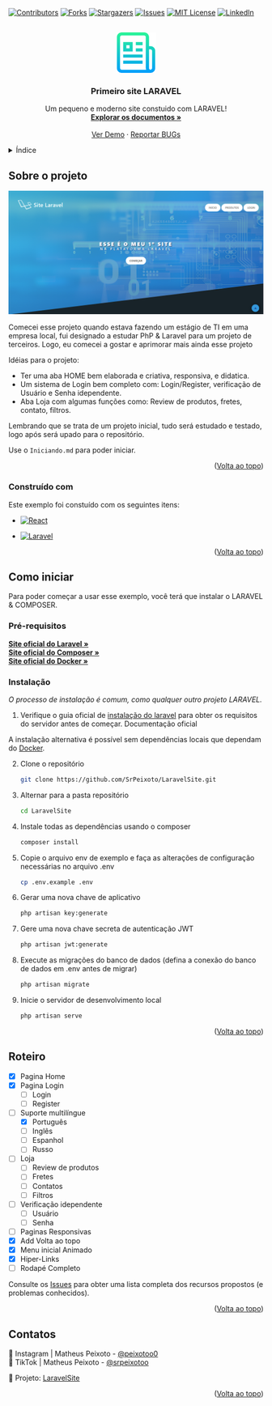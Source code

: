 <a name="readme-top"></a>

[![Contributors][contributors-shield]][contributors-url]
[![Forks][forks-shield]][forks-url]
[![Stargazers][stars-shield]][stars-url]
[![Issues][issues-shield]][issues-url]
[![MIT License][license-shield]][license-url]
[![LinkedIn][linkedin-shield]][linkedin-url]



<!-- LOGO -->
<br />
<div align="center">
  <a href="https://github.com/SrPeixoto/LaravelSite">
    <img src="images/logo.png" alt="Logo" width="80" height="80">
  </a>

  <h3 align="center">Primeiro site LARAVEL</h3>

  <p align="center">
    Um pequeno e moderno site constuido com LARAVEL!
    <br />
    <a href="https://github.com/SrPeixoto/LaravelSite"><strong>Explorar os documentos »</strong></a>
    <br />
    <br />
    <a href="https://github.com/SrPeixoto/LaravelSite">Ver Demo</a>
    ·
    <a href="https://github.com/SrPeixoto/LaravelSite/issues">Reportar BUGs</a>
    <!-- · -->
    <!-- <a href="https://github.com/SrPeixoto/LaravelSite/issues">Request Feature</a> -->
  </p>
</div>



<!-- ÍNDICE -->
<details>
  <summary>Índice</summary>
  <ol>
    <li>
      <a href="#about-the-project">Sobre o projeto</a>
      <ul>
        <li><a href="#built-with">Construído com</a></li>
      </ul>
    </li>
    <li>
      <a href="#getting-started">Como iniciar</a>
      <ul>
        <li><a href="#prerequisites">Pré-requisitos</a></li>
        <li><a href="#installation">Instalação</a></li>
      </ul>
    </li>
    <li><a href="#usage">Uso</a></li>
    <li><a href="#roadmap">Roteiro</a></li>
    <li><a href="#contributing">Contribuindo</a></li>
    <li><a href="#license">Licença</a></li>
    <li><a href="#contact">Contato</a></li>
    <li><a href="#acknowledgments">Agradecimentos</a></li>
  </ol>
</details>



<!-- Sobre o projeto -->
## Sobre o projeto

[![Product Name Screen Shot][product-screenshot]](https://example.com)

Comecei esse projeto quando estava fazendo um estágio de TI em uma empresa local, fui designado a estudar PhP & Laravel para um projeto de terceiros. Logo, eu comecei a gostar e aprimorar mais ainda esse projeto

Idéias para o projeto:
* Ter uma aba HOME bem elaborada e criativa, responsiva, e didatica.
* Um sistema de Login bem completo com: Login/Register, verificação de Usuário e Senha idependente.
* Aba Loja com algumas funções como: Review de produtos, fretes, contato, filtros.

Lembrando que se trata de um projeto inicial, tudo será estudado e testado, logo após será upado para o repositório.

Use o `Iniciando.md` para poder iniciar.

<p align="right">(<a href="#readme-top">Volta ao topo</a>)</p>



### Construído com

Este exemplo foi constuído com os seguintes itens:

<!-- * [![Next][Next.js]][Next-url] -->
* [![React][React.js]][React-url]
<!-- * [![Vue][Vue.js]][Vue-url]
* [![Angular][Angular.io]][Angular-url]
* [![Svelte][Svelte.dev]][Svelte-url] -->
* [![Laravel][Laravel.com]][Laravel-url]
<!-- * [![Bootstrap][Bootstrap.com]][Bootstrap-url]
* [![JQuery][JQuery.com]][JQuery-url]-->

<p align="right">(<a href="#readme-top">Volta ao topo</a>)</p>



<!-- Como iniciar -->
## Como iniciar

Para poder começar a usar esse exemplo, você terá que instalar o LARAVEL & COMPOSER.

### Pré-requisitos

  <a href="https://laravel.com"><strong>Site oficial do Laravel »</strong></a>
  <br />
  <a href="https://getcomposer.org"><strong>Site oficial do Composer »</strong></a>
  <br />
  <a href="https://www.docker.com/"><strong>Site oficial do Docker »</strong></a>

### Instalação

_O processo de instalação é comum, como qualquer outro projeto LARAVEL._

1. Verifique o guia oficial de <a href="#prerequisites">instalação do laravel</a> para obter os requisitos do servidor antes de começar. Documentação oficial

A instalação alternativa é possível sem dependências locais que dependam do <a href="#prerequisites">Docker</a>.

2. Clone o repositório
   ```sh
   git clone https://github.com/SrPeixoto/LaravelSite.git
   ```
3. Alternar para a pasta repositório
   ```sh
   cd LaravelSite
   ```
4. Instale todas as dependências usando o composer
   ```sh
   composer install
   ```
5. Copie o arquivo env de exemplo e faça as alterações de configuração necessárias no arquivo .env
   ```sh
   cp .env.example .env
   ```
6. Gerar uma nova chave de aplicativo
   ```sh
   php artisan key:generate
   ```
7. Gere uma nova chave secreta de autenticação JWT
   ```sh
   php artisan jwt:generate
   ```
8. Execute as migrações do banco de dados (defina a conexão do banco de dados em .env antes de migrar)
   ```sh
   php artisan migrate
   ```
9. Inicie o servidor de desenvolvimento local
   ```sh
   php artisan serve
   ```

<p align="right">(<a href="#readme-top">Volta ao topo</a>)</p>



<!-- Roteiro -->
## Roteiro

- [x] Pagina Home
- [x] Pagina Login
    - [ ] Login
    - [ ] Register
- [ ] Suporte multilíngue
    - [x] Português
    - [ ] Inglês
    - [ ] Espanhol
    - [ ] Russo
- [ ] Loja
    - [ ] Review de produtos
    - [ ] Fretes
    - [ ] Contatos
    - [ ] Filtros    
- [ ] Verificação idependente
    - [ ] Usuário
    - [ ] Senha  
- [ ] Paginas Responsivas
- [x] Add Volta ao topo
- [x] Menu inicial Animado
- [x] Hiper-Links
- [ ] Rodapé Completo

Consulte os [Issues](https://github.com/SrPeixoto/LaravelSite/issues) para obter uma lista completa dos recursos propostos (e problemas conhecidos).

<p align="right">(<a href="#readme-top">Volta ao topo</a>)</p>


<!-- LICENSE -->
<!-- ## License

 `LICENSE.txt` 

<p align="right">(<a href="#readme-top">Volta ao topo</a>)</p> -->



<!-- CONTACT -->
## Contatos

📸 Instagram | Matheus Peixoto - [@peixotoo0](https://www.instagram.com/peixotoo0/)
<br>
🎥 TikTok | Matheus Peixoto - [@srpeixotoo](https://www.tiktok.com/@srpeixotoo)

📂 Projeto: [LaravelSite](https://github.com/SrPeixoto/LaravelSite)

<p align="right">(<a href="#readme-top">Volta ao topo</a>)</p>



<!-- MARKDOWN LINKS & IMAGES -->
<!-- https://www.markdownguide.org/basic-syntax/#reference-style-links -->
[contributors-shield]: https://img.shields.io/github/contributors/SrPeixoto/LaravelSite.svg?style=for-the-badge
[contributors-url]: https://github.com/SrPeixoto/LaravelSite/graphs/contributors
[forks-shield]: https://img.shields.io/github/forks/SrPeixoto/LaravelSite.svg?style=for-the-badge
[forks-url]: https://github.com/SrPeixoto/LaravelSite/network/members
[stars-shield]: https://img.shields.io/github/stars/SrPeixoto/LaravelSite.svg?style=for-the-badge
[stars-url]: https://github.com/SrPeixoto/LaravelSite/stargazers
[issues-shield]: https://img.shields.io/github/issues/SrPeixoto/LaravelSite.svg?style=for-the-badge
[issues-url]: https://github.com/SrPeixoto/LaravelSite/issues
[license-shield]: https://img.shields.io/github/license/SrPeixoto/LaravelSite.svg?style=for-the-badge
[license-url]: https://github.com/SrPeixoto/LaravelSite/blob/master/LICENSE.txt
[linkedin-shield]: https://img.shields.io/badge/-LinkedIn-black.svg?style=for-the-badge&logo=linkedin&colorB=555
[linkedin-url]: https://linkedin.com/in/othneildrew
[product-screenshot]: images/1.png
[Next.js]: https://img.shields.io/badge/next.js-000000?style=for-the-badge&logo=nextdotjs&logoColor=white
[Next-url]: https://nextjs.org/
[React.js]: https://img.shields.io/badge/React-20232A?style=for-the-badge&logo=react&logoColor=61DAFB
[React-url]: https://reactjs.org/
[Vue.js]: https://img.shields.io/badge/Vue.js-35495E?style=for-the-badge&logo=vuedotjs&logoColor=4FC08D
[Vue-url]: https://vuejs.org/
[Angular.io]: https://img.shields.io/badge/Angular-DD0031?style=for-the-badge&logo=angular&logoColor=white
[Angular-url]: https://angular.io/
[Svelte.dev]: https://img.shields.io/badge/Svelte-4A4A55?style=for-the-badge&logo=svelte&logoColor=FF3E00
[Svelte-url]: https://svelte.dev/
[Laravel.com]: https://img.shields.io/badge/Laravel-FF2D20?style=for-the-badge&logo=laravel&logoColor=white
[Laravel-url]: https://laravel.com
[Bootstrap.com]: https://img.shields.io/badge/Bootstrap-563D7C?style=for-the-badge&logo=bootstrap&logoColor=white
[Bootstrap-url]: https://getbootstrap.com
[JQuery.com]: https://img.shields.io/badge/jQuery-0769AD?style=for-the-badge&logo=jquery&logoColor=white
[JQuery-url]: https://jquery.com 
